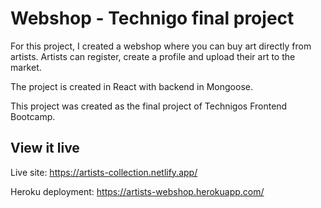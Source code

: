 # Webshop - Technigo final project

For this project, I created a webshop where you can buy art directly from artists. Artists can register, create a profile and upload their art to the market.

The project is created in React with backend in Mongoose.

This project was created as the final project of Technigos Frontend Bootcamp.


## View it live

Live site: https://artists-collection.netlify.app/

Heroku deployment: https://artists-webshop.herokuapp.com/